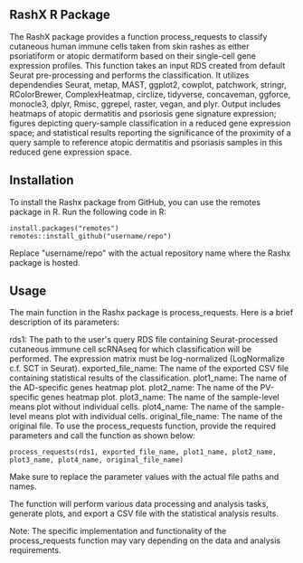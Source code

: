 ## RashX R Package
The RashX package provides a function process_requests to classify cutaneous human immune cells taken from skin rashes as either psoriatiform or atopic dermatiform based on their single-cell gene expression profiles. This function takes an input RDS created from default Seurat pre-processing and performs the classification.  It utilizes dependendies Seurat, metap, MAST, ggplot2, cowplot, patchwork, stringr, RColorBrewer, ComplexHeatmap, circlize, tidyverse, concaveman, ggforce, monocle3, dplyr, Rmisc, ggrepel, raster, vegan, and plyr.  Output includes heatmaps of atopic dermatitis and psoriosis gene signature expression; figures depicting query-sample classification in a reduced gene expression space; and statistical results reporting the significance of the proximity of a query sample to reference atopic dermatitis and psoriasis samples in this reduced gene expression space.

## Installation
To install the Rashx package from GitHub, you can use the remotes package in R. Run the following code in R:

```
install.packages("remotes")  
remotes::install_github("username/repo")  

```

Replace "username/repo" with the actual repository name where the Rashx package is hosted.

## Usage
The main function in the Rashx package is process_requests. Here is a brief description of its parameters:

rds1: The path to the user's query RDS file containing Seurat-processed cutaneous immune cell scRNAseq for which classification will be performed.  The expression matrix must be log-normalized (LogNormalize c.f. SCT in Seurat).
exported_file_name: The name of the exported CSV file containing statistical results of the classification.
plot1_name: The name of the AD-specific genes heatmap plot.
plot2_name: The name of the PV-specific genes heatmap plot.
plot3_name: The name of the sample-level means plot without individual cells.
plot4_name: The name of the sample-level means plot with individual cells.
original_file_name: The name of the original file.
To use the process_requests function, provide the required parameters and call the function as shown below:

```
process_requests(rds1, exported_file_name, plot1_name, plot2_name, plot3_name, plot4_name, original_file_name)
```
Make sure to replace the parameter values with the actual file paths and names.

The function will perform various data processing and analysis tasks, generate plots, and export a CSV file with the statistical analysis results.

Note: The specific implementation and functionality of the process_requests function may vary depending on the data and analysis requirements.
